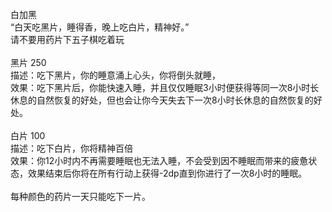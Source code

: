 <title>白加黑</title>
<meta name="GENERATOR" content="WinCHM">
<meta http-equiv="Content-Type" content="text/html; charset=gb2312">
<br>白加黑 
<br>“白天吃黑片，睡得香，晚上吃白片，精神好。” 
<br>请不要用药片下五子棋吃着玩 
<br>
<br>黑片 250 
<br>描述：吃下黑片，你的睡意涌上心头，你将倒头就睡，
<br>效果：吃下黑片后，你能快速入睡，并且仅仅睡眠3小时便获得等同一次8小时长休息的自然恢复的好处，但也会让你今天失去下一次8小时长休息的自然恢复的好处。 
<br>
<br>白片 100 
<br>描述：吃下白片，你将精神百倍
<br>效果：你12小时内不再需要睡眠也无法入睡，不会受到因不睡眠而带来的疲惫状态，效果结束后你将在所有行动上获得-2dp直到你进行了一次8小时的睡眠。 
<br>
<br>每种颜色的药片一天只能吃下一片。 
